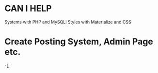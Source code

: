 # CAN I HELP

Systems with PHP and MySQLi
Styles with Materialize and CSS
# Create Posting System, Admin Page etc.

-[]
